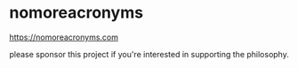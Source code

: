 # nomoreacronyms  

https://nomoreacronyms.com 

please sponsor this project if you're interested in supporting the philosophy.    
 

